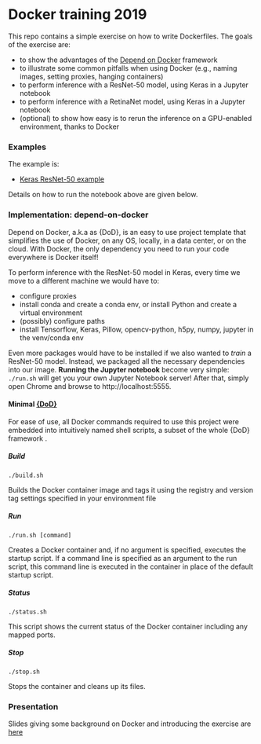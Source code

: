# Docker training 2019

This repo contains a simple exercise on how to write Dockerfiles. The goals of the exercise are: 

 - to show the advantages of the [Depend on Docker](https://github.com/bhgedigital/depend-on-docker) framework
 - to illustrate some common pitfalls when using Docker (e.g., naming images, setting proxies, hanging containers) 
 - to perform inference with a ResNet-50 model, using Keras in a Jupyter notebook 
 - to perform inference with a RetinaNet model, using Keras in a Jupyter notebook
 - (optional) to show how easy is to rerun the inference on a GPU-enabled environment, thanks to Docker

### Examples

The example is:
- [Keras ResNet-50 example]()

Details on how to run the notebook above are given below.

### Implementation: depend-on-docker

Depend on Docker, a.k.a as {DoD},  is an easy to use project template that simplifies the use of Docker, on any OS, locally, in a data center, or on the cloud. With Docker, the only dependency you need to run your code everywhere is Docker itself!

To perform inference with the ResNet-50 model in Keras, every time we move to a different machine we would have to:

 - configure proxies
 - install conda and create a conda env, or install Python and create a virtual environment
 - (possibly) configure paths
 - install Tensorflow, Keras, Pillow, opencv-python, h5py, numpy, jupyter in the venv/conda env

Even more packages would have to be installed if we also wanted to _train_ a ResNet-50 model. Instead, we packaged all the necessary dependencies into our image. **Running the Jupyter notebook** become very simple: `./run.sh` will get you your own Jupyter Notebook server! After that, simply open Chrome and browse to http://localhost:5555. 

#### Minimal [{DoD}](https://github.com/bhgedigital/depend-on-docker)

For ease of use, all Docker commands required to use this project were embedded into intuitively named shell scripts, a subset of the whole {DoD} framework .

##### Build

    ./build.sh 

Builds the Docker container image and tags it using the registry and version tag settings specified in your environment file

##### Run

    ./run.sh [command] 

Creates a Docker container and, if no argument is specified, executes the startup script. If a command line is specified as an argument to the run script, this command line is executed in the container in place of the default startup script.

##### Status

    ./status.sh 

This script shows the current status of the Docker container including any mapped ports.

##### Stop

    ./stop.sh 

Stops the container and cleans up its files.

### Presentation
Slides giving some background on Docker and introducing the exercise are [here]()


